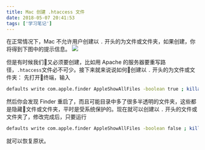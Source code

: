 ```yaml
---
title: Mac 创建 .htaccess 文件
date: 2018-05-07 20:41:53
tags: ['学习笔记']
---
```

在正常情况下，Mac 不允许用户创建以 `.` 开头的为文件或文件夹，如果创建，你将得到下图中的提示信息。
![](https://personal-1251959693.cos.ap-chengdu.myqcloud.com/2018-05-10-144331.png)
<!--more-->
但是有时候我们又必须要创建，比如用 Apache 的服务器要重写路径，`.htaccess`文件必不可少。接下来就来说说如何创建以 `.` 开头的为文件或文件夹：
先打开终端，输入
```bash
defaults write com.apple.finder AppleShowAllFiles -boolean true ; killall Finder
```
然后你会发现 Finder 重启了，而且可能目录中多了很多半透明的文件夹，这些都是隐藏文件或文件夹，平时是受系统保护的。现在就可以创建以 `.` 开头的文件或文件夹了，修改完成后，只要运行
```bash
defaults write com.apple.finder AppleShowAllFiles -boolean false ; killall Finder
```
就可以恢复原状。